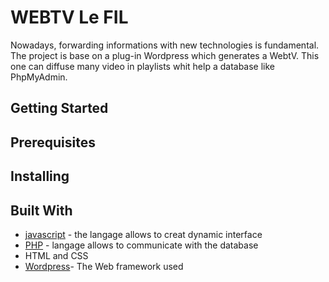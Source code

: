 # WEBTV Le FIL

Nowadays, forwarding informations with new technologies is fundamental. The project is base on a plug-in Wordpress which generates a WebtV. This one can diffuse many video in playlists whit help a database like PhpMyAdmin.

## Getting Started


## Prerequisites

## Installing


## Built With

* [javascript](https://developer.mozilla.org/fr/docs/Web/JavaScript) - the langage allows to creat dynamic interface
* [PHP](https://fr.wikipedia.org/wiki/PHP) - langage allows to communicate with the database
* HTML and CSS
* [Wordpress](https://wordpress.org/download/)- The Web framework used
